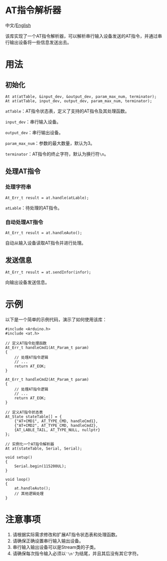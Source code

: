 # AT指令解析器

中文/[English](README_en.md)

该库实现了一个AT指令解析器，可以解析串行输入设备发送的AT指令，并通过串行输出设备将一些信息发送出去。

# 用法

## 初始化

    At at(atTable, &input_dev, &output_dev, param_max_num, terminator);
    At at(atTable, input_dev, output_dev, param_max_num, terminator);

`atTable`：AT指令状态表，定义了支持的AT指令及其处理函数。

`input_dev`：串行输入设备。

`output_dev`：串行输出设备。

`param_max_num`：参数的最大数量，默认为3。

`terminator`：AT指令的终止字符，默认为换行符`\n`。

## 处理AT指令

### 处理字符串

    At_Err_t result = at.handle(atLable);

`atLable`：待处理的AT指令。

### 自动处理AT指令

    At_Err_t result = at.handleAuto();

自动从输入设备读取AT指令并进行处理。

## 发送信息

    At_Err_t result = at.sendInfor(infor);

向输出设备发送信息。

# 示例

以下是一个简单的示例代码，演示了如何使用该库：


    #include <Arduino.h>
    #include <at.h>

    // 定义AT指令处理函数
    At_Err_t handleCmd1(At_Param_t param)
    {
        // 处理AT指令逻辑
        // ...
        return AT_EOK;
    }

    At_Err_t handleCmd2(At_Param_t param)
    {
        // 处理AT指令逻辑
        // ...
        return AT_EOK;
    }

    // 定义AT指令状态表
    At_State stateTable[] = {
        {"AT+CMD1", AT_TYPE_CMD, handleCmd1},
        {"AT+CMD2", AT_TYPE_CMD, handleCmd2},
        {AT_LABLE_TAIL, AT_TYPE_NULL, nullptr}
    };

    // 实例化一个AT指令解析器
    At at(stateTable, Serial, Serial);

    void setup()
    {
        Serial.begin(115200UL);
    }

    void loop()
    {
        at.handleAuto();
        // 其他逻辑处理
    }

# 注意事项

1. 请根据实际需求修改和扩展AT指令状态表和处理函数。
2. 请确保正确设置串行输入输出设备。
3. 串行输入输出设备可以是Stream类的子类。
4. 请确保每次指令输入必须以`'\n'`为结尾，并且其后没有其它字符。
